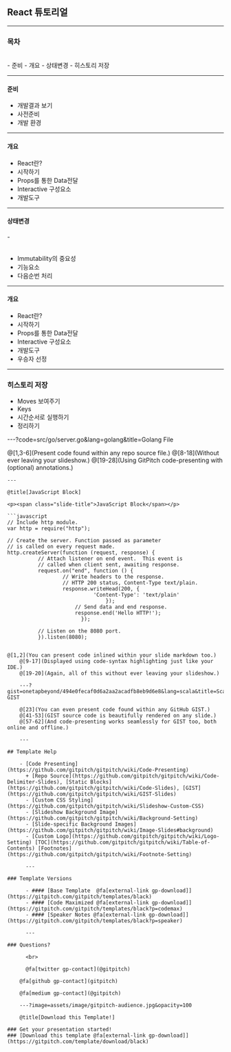 ## React 튜토리얼

---

### 목차
<br>
- 준비
- 개요 
- 상태변경 
- 히스토리 저장

---

#### 준비 

- 개발결과 보기 
- 사전준비
- 개발 환경

---

#### 개요 
- React란?
- 시작하기 
- Props를 통한 Data전달
- Interactive 구성요소
- 개발도구 

---

#### 상태변경 
-<br><br>
- Immutability의 중요성
- 기능요소
- 다음순번 처리 

---

#### 개요 
- React란?
- 시작하기 
- Props를 통한 Data전달
- Interactive 구성요소
- 개발도구 
-  우승자 선정

---
### 히스토리 저장
- Moves 보여주기
- Keys
- 시간순서로 실행하기 
- 정리하기 


---?code=src/go/server.go&lang=golang&title=Golang File

@[1,3-6](Present code found within any repo source file.)
	@[8-18](Without ever leaving your slideshow.)
	@[19-28](Using GitPitch code-presenting with (optional) annotations.)

	---

	@title[JavaScript Block]

	<p><span class="slide-title">JavaScript Block</span></p>

	```javascript
	// Include http module.
	var http = require("http");

	// Create the server. Function passed as parameter
	// is called on every request made.
	http.createServer(function (request, response) {
			  // Attach listener on end event.  This event is
			  // called when client sent, awaiting response.
			  request.on("end", function () {
				      // Write headers to the response.
				      // HTTP 200 status, Content-Type text/plain.
				      response.writeHead(200, {
						        'Content-Type': 'text/plain'
								    });
					      // Send data and end response.
					      response.end('Hello HTTP!');
						    });

			  // Listen on the 8080 port.
			  }).listen(8080);
```

@[1,2](You can present code inlined within your slide markdown too.)
	@[9-17](Displayed using code-syntax highlighting just like your IDE.)
	@[19-20](Again, all of this without ever leaving your slideshow.)

	---?gist=onetapbeyond/494e0fecaf0d6a2aa2acadfb8eb9d6e8&lang=scala&title=Scala GIST

	@[23](You can even present code found within any GitHub GIST.)
	@[41-53](GIST source code is beautifully rendered on any slide.)
	@[57-62](And code-presenting works seamlessly for GIST too, both online and offline.)

	---

## Template Help

	- [Code Presenting](https://github.com/gitpitch/gitpitch/wiki/Code-Presenting)
	  + [Repo Source](https://github.com/gitpitch/gitpitch/wiki/Code-Delimiter-Slides), [Static Blocks](https://github.com/gitpitch/gitpitch/wiki/Code-Slides), [GIST](https://github.com/gitpitch/gitpitch/wiki/GIST-Slides) 
	  - [Custom CSS Styling](https://github.com/gitpitch/gitpitch/wiki/Slideshow-Custom-CSS)
	  - [Slideshow Background Image](https://github.com/gitpitch/gitpitch/wiki/Background-Setting)
	  - [Slide-specific Background Images](https://github.com/gitpitch/gitpitch/wiki/Image-Slides#background)
	  - [Custom Logo](https://github.com/gitpitch/gitpitch/wiki/Logo-Setting) [TOC](https://github.com/gitpitch/gitpitch/wiki/Table-of-Contents) [Footnotes](https://github.com/gitpitch/gitpitch/wiki/Footnote-Setting)

	  ---

### Template Versions

	  - #### [Base Template  @fa[external-link gp-download]](https://gitpitch.com/gitpitch/templates/black)
	  - #### [Code Maximized @fa[external-link gp-download]](https://gitpitch.com/gitpitch/templates/black?p=codemax)
	  - #### [Speaker Notes @fa[external-link gp-download]](https://gitpitch.com/gitpitch/templates/black?p=speaker)

	  ---

### Questions?

	  <br>

	  @fa[twitter gp-contact](@gitpitch)

	@fa[github gp-contact](gitpitch)

	@fa[medium gp-contact](@gitpitch)

	---?image=assets/image/gitpitch-audience.jpg&opacity=100

	@title[Download this Template!]

### Get your presentation started!
### [Download this template @fa[external-link gp-download]](https://gitpitch.com/template/download/black)


